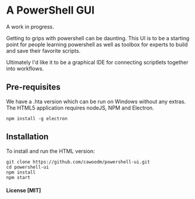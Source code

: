 # A PowerShell GUI

A work in progress.

Getting to grips with powershell can be daunting. This UI is to be a starting
point for people learning powershell as well as toolbox for experts to build and save
their favorite scripts.

Ultimately I'd like it to be a graphical IDE for connecting scriptlets together into workflows.

## Pre-requisites
We have a .hta version which can be run on Windows without any extras.
The HTML5 application requires nodeJS, NPM and Electron.
```
npm install -g electron
```

## Installation
To install and run the HTML version:
```
git clone https://github.com/cawoodm/powershell-ui.git
cd powershell-ui
npm install
npm start

```



#### License [MIT]
